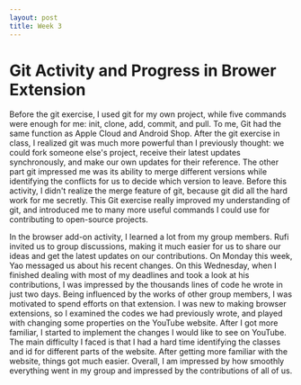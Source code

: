```yaml
---
layout: post
title: Week 3
---
```



# Git Activity and Progress in Brower Extension


Before the git exercise, I used git for my own project, while five commands were enough for me: init, clone, add, commit, and pull. To me, Git had the same function as Apple Cloud and Android Shop. After the git exercise in class, I realized git was much more powerful than I previously thought: we could fork someone else's project, receive their latest updates synchronously, and make our own updates for their reference. The other part git impressed me was its ability to merge different versions while identifying the conflicts for us to decide which version to leave. Before this activity, I didn't realize the merge feature of git, because git did all the hard work for me secretly. This Git exercise really improved my understanding of git, and introduced me to many more useful commands I could use for contributing to open-source projects.

In the browser add-on activity, I learned a lot from my group members. Rufi invited us to group discussions, making it much easier for us to share our ideas and get the latest updates on our contributions. On Monday this week, Yao messaged us about his recent changes. On this Wednesday, when I finished dealing with most of my deadlines and took a look at his contributions, I was impressed by the thousands lines of code he wrote in just two days. Being influenced by the works of other group members, I was motivated to spend efforts on that extension. I was new to making browser extensions, so I examined the codes we had previously wrote, and played with changing some properties on the YouTube website. After I got more familiar, I started to implement the changes I would like to see on YouTube. The main difficulty I faced is that I had a hard time identifying the classes and id for different parts of the website. After getting more familiar with the website, things got much easier. Overall, I am impressed by how smoothly everything went in my group and impressed by the contributions of all of us.
